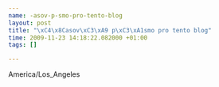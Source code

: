 ```yaml
--- 
name: -asov-p-smo-pro-tento-blog
layout: post
title: "\xC4\x8Casov\xC3\xA9 p\xC3\xA1smo pro tento blog"
time: 2009-11-23 14:18:22.082000 +01:00
tags: []

---
```

America/Los_Angeles

